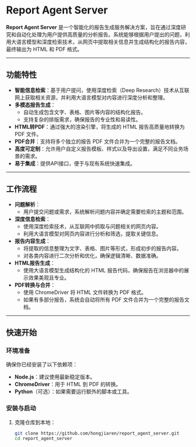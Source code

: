 # Report Agent Server

**Report Agent Server** 是一个智能化的报告生成服务解决方案，旨在通过深度研究和自动化处理为用户提供高质量的分析报告。系统能够根据用户提出的问题，利用大语言模型和深度检索技术，从网页中提取相关信息并生成结构化的报告内容，最终输出为 HTML 和 PDF 格式。

---

## 功能特性

- **智能信息检索**：基于用户提问，使用深度检索（Deep Research）技术从互联网上获取相关资源，并利用大语言模型对内容进行深度分析和整理。
- **多模态报告生成**：
  - 自动生成包含文字、表格、图片等内容的结构化报告。
  - 支持复杂的排版需求，确保报告的专业性和易读性。
- **HTML转PDF**：通过强大的渲染引擎，将生成的 HTML 报告高质量地转换为 PDF 文件。
- **PDF合并**：支持将多个独立的报告 PDF 文件合并为一个完整的报告文档。
- **高度可定制**：允许用户自定义报告模板、样式以及导出设置，满足不同业务场景的需求。
- **易于集成**：提供API接口，便于与现有系统快速集成。

---

## 工作流程

- **问题解析**：
  - 用户提交问题或需求，系统解析问题内容并确定需要检索的主题和范围。
- **深度信息检索**：
  - 使用深度检索技术，从互联网中抓取与问题相关的网页内容。
  - 利用大语言模型对网页内容进行分析和筛选，提取关键信息。
- **报告内容生成**：
  - 将提取的信息整理为文字、表格、图片等形式，形成初步的报告内容。
  - 对各类内容进行二次分析和优化，确保逻辑清晰、数据准确。
- **HTML报告生成**：
  - 使用大语言模型生成结构化的 HTML 报告代码，确保报告在浏览器中的展示效果美观且专业。
- **PDF转换与合并**：
  - 使用 ChromeDriver 将 HTML 文件转换为 PDF 格式。
  - 如果有多部分报告，系统会自动将所有 PDF 文件合并为一个完整的报告文档。

---

## 快速开始

### 环境准备

确保你已经安装了以下依赖项：
- **Node.js**：建议使用最新稳定版本。
- **ChromeDriver**：用于 HTML 到 PDF 的转换。
- **Python**（可选）：如果需要运行额外的脚本或工具。

### 安装与启动

1. 克隆仓库到本地：
   ```bash
   git clone https://github.com/hongjiaren/report_agent_server.git
   cd report_agent_server
